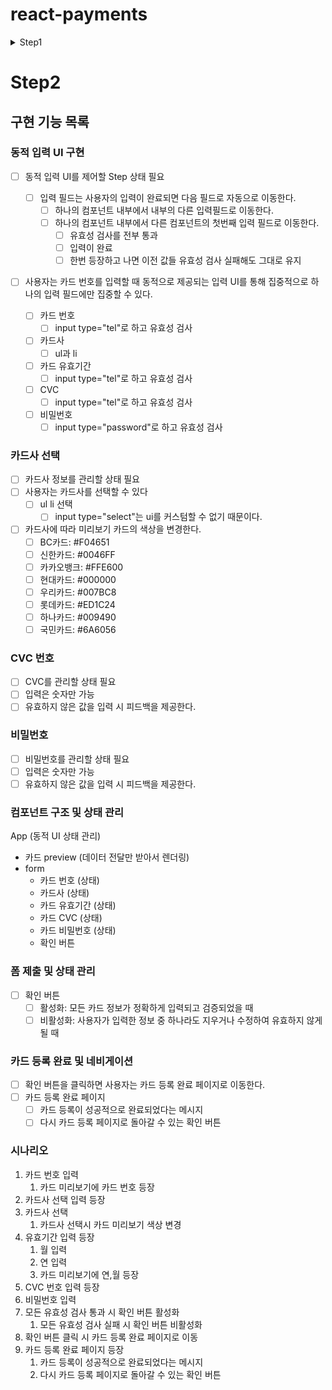 # react-payments

<details> 
<summary>
Step1
</summary>

## 🎯 구현 기능 목록

### 카드 번호 입력 및 식별

- [x] 카드 번호를 입력할 수 있다.
  - [x] 입력은 숫자만 가능하다.
    - [x] 0~9만 가능
  - [x] 유효하지 않은 번호 입력 시 피드백을 제공한다.
  - [x] 카드 번호를 실시간으로 파악한다.
- [x] 사용자가 입력하는 카드 번호에 따라 카드를 식별할 수 있다.
  - Visa: 4로 시작하는 16자리 숫자
  - MasterCard: 51~55로 시작하는 16자리 숫자

### 카드 유효기간 입력

- [x] 월 입력
  - [x] 2자리 수 입력
  - [x] 01 ~ 12 범위내만 가능
- [x] 년도 입력
  - [x] 2자리 수 입력
  - [x] 현재 년도 이후만 가능
    - [x] ex) 25년이므로 25이상만 가능
- [x] 입력 제한을 두어 사용자가 숫자만 입력할 수 있도록 한다.
  - [x] 유효하지 않은 번호 입력 시 피드백을 제공한다.
  - [x] 입력은 숫자만 가능하다.
    - [x] 0~9만 가능

### 실시간 프리뷰 업데이트

- [x] 사용자의 카드 정보 입력에 따라 카드 프리뷰를 동시에 업데이트한다.
  - [x] Visa 해당 브랜드의 로고를 UI에 표시한다.
  - [x] MasterCard 해당 브랜드의 로고를 UI에 표시한다.
  - [x] 뒤에 8자리 숫자는 암호화해서 카드 프리뷰에 표시한다. ex) `1234 1234 **** ****`

### 주의 사항

- 사용자의 입력 input에 포커스를 자동으로 이동하는 부분을 1단계에서 고려하지 않는다.

### 💡 카드 브랜드 구분 로직 (Visa / MasterCard)

- Visa: 4로 시작하는 16자리 숫자
- MasterCard: 51~55로 시작하는 16자리 숫자

### 컴포넌트 구조 및 상태

- 공통 컴포넌트
  - Input(common)
- 전체 레이아웃 컨테이너
  - 카드 UI
    - form 컴포넌트의 카드 번호와 같은 상태이므로 props로 받아서 보여준다.
    - 로고 이미지
    - 카드 번호
    - 카드 유효기간
  - form 컴포넌트
    - 카드 번호
      - title
      - description
      - label
      - Input(common)
      - error message
    - 카드 유효기간
      - title
      - description
      - label
      - Input(common)
      - error message
    - cvc 번호
      - title
      - label
      - Input(common)
      - error message

### 전체 레이아웃 컨테이너 컴포넌트에 필요한 상태

- 카드 번호 16자리
  - label
  - Input(common) 4개
- 카드 유효기간

  - 월 2자리
    - label
    - Input(common)
  - 년도 2자리
    - label
    - Input(common)

- cvc번호
  - form 컴포넌트에서 formData로 가져올 수 있기 때문이다.
  - 카드 프리뷰 에는 필요하지 않으나 errorMessage를 전달하기 위해 상위에서 전달

### 카드 UI 만들 때 필요한 상태 (상위에서 전달 받음)

- 카드 번호 16자리
- 카드 유효기간

## 폴더 구조

- 컴포넌트
- UI빼고 전부다 도메인?

</details>

# Step2

## 구현 기능 목록

### 동적 입력 UI 구현

- [ ] 동적 입력 UI를 제어할 Step 상태 필요

  - [ ] 입력 필드는 사용자의 입력이 완료되면 다음 필드로 자동으로 이동한다.
    - [ ] 하나의 컴포넌트 내부에서 내부의 다른 입력필드로 이동한다.
    - [ ] 하나의 컴포넌트 내부에서 다른 컴포넌트의 첫번째 입력 필드로 이동한다.
      - [ ] 유효성 검사를 전부 통과
      - [ ] 입력이 완료
      - [ ] 한번 등장하고 나면 이전 값들 유효성 검사 실패해도 그대로 유지

- [ ] 사용자는 카드 번호를 입력할 때 동적으로 제공되는 입력 UI를 통해 집중적으로 하나의 입력 필드에만 집중할 수 있다.
  - [ ] 카드 번호
    - [ ] input type="tel"로 하고 유효성 검사
  - [ ] 카드사
    - [ ] ul과 li
  - [ ] 카드 유효기간
    - [ ] input type="tel"로 하고 유효성 검사
  - [ ] CVC
    - [ ] input type="tel"로 하고 유효성 검사
  - [ ] 비밀번호
    - [ ] input type="password"로 하고 유효성 검사

### 카드사 선택

- [ ] 카드사 정보를 관리할 상태 필요
- [ ] 사용자는 카드사를 선택할 수 있다
  - [ ] ul li 선택
    - [ ] input type="select"는 ui를 커스텀할 수 없기 때문이다.
- [ ] 카드사에 따라 미리보기 카드의 색상을 변경한다.
  - [ ] BC카드: #F04651
  - [ ] 신한카드: #0046FF
  - [ ] 카카오뱅크: #FFE600
  - [ ] 현대카드: #000000
  - [ ] 우리카드: #007BC8
  - [ ] 롯데카드: #ED1C24
  - [ ] 하나카드: #009490
  - [ ] 국민카드: #6A6056

### CVC 번호

- [ ] CVC를 관리할 상태 필요
- [ ] 입력은 숫자만 가능
- [ ] 유효하지 않은 값을 입력 시 피드백을 제공한다.

### 비밀번호

- [ ] 비밀번호를 관리할 상태 필요
- [ ] 입력은 숫자만 가능
- [ ] 유효하지 않은 값을 입력 시 피드백을 제공한다.

### 컴포넌트 구조 및 상태 관리

App (동적 UI 상태 관리)

- 카드 preview (데이터 전달만 받아서 렌더링)
- form
  - 카드 번호 (상태)
  - 카드사 (상태)
  - 카드 유효기간 (상태)
  - 카드 CVC (상태)
  - 카드 비밀번호 (상태)
  - 확인 버튼

### 폼 제출 및 상태 관리

- [ ] 확인 버튼
  - [ ] 활성화: 모든 카드 정보가 정확하게 입력되고 검증되었을 때
  - [ ] 비활성화: 사용자가 입력한 정보 중 하나라도 지우거나 수정하여 유효하지 않게 될 때

### 카드 등록 완료 및 네비게이션

- [ ] 확인 버튼을 클릭하면 사용자는 카드 등록 완료 페이지로 이동한다.
- [ ] 카드 등록 완료 페이지
  - [ ] 카드 등록이 성공적으로 완료되었다는 메시지
  - [ ] 다시 카드 등록 페이지로 돌아갈 수 있는 확인 버튼

### 시나리오

1. 카드 번호 입력
   1. 카드 미리보기에 카드 번호 등장
2. 카드사 선택 입력 등장
3. 카드사 선택
   1. 카드사 선택시 카드 미리보기 색상 변경
4. 유효기간 입력 등장
   1. 월 입력
   2. 연 입력
   3. 카드 미리보기에 연,월 등장
5. CVC 번호 입력 등장
6. 비밀번호 입력
7. 모든 유효성 검사 통과 시 확인 버튼 활성화
   1. 모든 유효성 검사 실패 시 확인 버튼 비활성화
8. 확인 버튼 클릭 시 카드 등록 완료 페이지로 이동
9. 카드 등록 완료 페이지 등장
   1. 카드 등록이 성공적으로 완료되었다는 메시지
   2. 다시 카드 등록 페이지로 돌아갈 수 있는 확인 버튼
